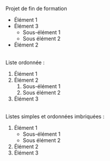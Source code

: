 <p>Projet de fin de formation</p>
<ul>
    <li>Élément 1</li>
    <li>Élément 3
        <ul>
            <li>Sous-élément 1</li>
            <li>Sous élément 2</li>
        </ul>
    </li>
    <li>Élément 2</li>
</ul>
<p><br />Liste ordonnée :</p>
<ol>
    <li>Élément 1</li>
    <li>Élément 2
        <ol>
            <li>Sous-élément 1</li>
            <li>Sous élément 2</li>
        </ol>
    </li>
    <li>Élément 3</li>
</ol>
<p><br />Listes simples et ordonnées imbriquées :</p>
<ol>
    <li>Élément 1
        <ul>
            <li>Sous-élément 1</li>
            <li>Sous élément 2</li>
        </ul>
    </li>
    <li>Élément 2</li>
    <li>Élément 3</li>
</ol>